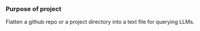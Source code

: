 ### Purpose of project

Flatten a github repo or a project directory into a text file for querying LLMs.
